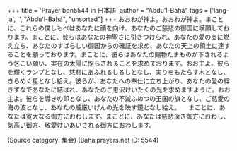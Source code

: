 +++
title = 'Prayer bpn5544 in 日本語'
author = "Abdu'l-Bahá"
tags = ['lang-ja', '', "Abdu'l-Bahá", "unsorted"]
+++
おおわが神よ。おおわが神よ。まことに、これらの僕しもべはあなたに顔を向け、あなたのご慈悲の御国に嘆願しております。まことに、彼らはあなたの神聖さに引きつけられ、あなたの愛の炎に燃え立ち、あなたのすばらしい御国からの確証を求め、あなたの天上の領土に達することを願っております。まことに、彼らはあなたの賜物たまものが下されるよう乞こい願い、実在の太陽に照らされることを求めております。おお主よ。彼らを輝くランプとなし、慈悲にあふれるしるしとなし、実りをもたらす木となし、きらめく星となし給え。彼らが、あなたへの奉仕に立ち上がり、あなたの愛の絆きずなであなたに結ばれ、あなたのご恵沢けいたくの光を求めますように。おお主よ。彼らを導きの印となし、あなたの不滅ふめつの王国の旗となし、ご慈愛の海の波となし、あなたの威厳いげんの光を映す鏡となし給え。
　まことに、あなたは寛大なる御方におわします。まことに、あなたは慈悲深き御方におわし、気高い御方、敬愛けいあいされる御方におわします。

(Source category: 集会)
(Bahaiprayers.net ID: 5544)
